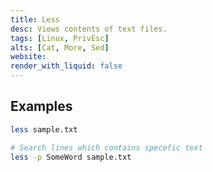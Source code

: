 ```yaml
---
title: Less
desc: Views contents of text files.
tags: [Linux, PrivEsc]
alts: [Cat, More, Sed]
website:
render_with_liquid: false
---
```


## Examples

```sh
less sample.txt

# Search lines which contains specefic text
less -p SomeWord sample.txt
```